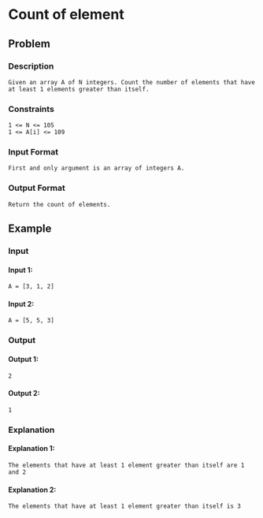 # Count of element

## Problem

### Description

    Given an array A of N integers. Count the number of elements that have at least 1 elements greater than itself.

### Constraints

    1 <= N <= 105
    1 <= A[i] <= 109

### Input Format

    First and only argument is an array of integers A.

### Output Format

    Return the count of elements.

## Example

### Input

#### Input 1:

    A = [3, 1, 2]

#### Input 2:

    A = [5, 5, 3]

### Output

#### Output 1:

    2

#### Output 2:

    1

### Explanation

#### Explanation 1:

    The elements that have at least 1 element greater than itself are 1 and 2

#### Explanation 2:

    The elements that have at least 1 element greater than itself is 3
